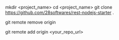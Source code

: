 mkdir <project_name>
cd <project_name>
git clone https://github.com/28softwares/rest-nodejs-starter .

git remote remove origin

git remote add origin <your_repo_url>
